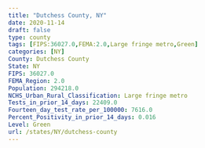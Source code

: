 ```yaml
---
title: "Dutchess County, NY"
date: 2020-11-14
draft: false
type: county
tags: [FIPS:36027.0,FEMA:2.0,Large fringe metro,Green]
categories: [NY]
County: Dutchess County
State: NY
FIPS: 36027.0
FEMA_Region: 2.0
Population: 294218.0
NCHS_Urban_Rural_Classification: Large fringe metro
Tests_in_prior_14_days: 22409.0
Fourteen_day_test_rate_per_100000: 7616.0
Percent_Positivity_in_prior_14_days: 0.016
Level: Green
url: /states/NY/dutchess-county
---
```



